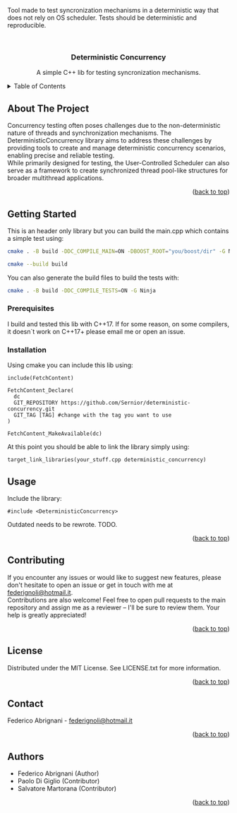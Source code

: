 Tool made to test syncronization mechanisms in a deterministic way that does not rely on OS scheduler.
Tests should be deterministic and reproducible.


<a name="readme-top"></a>



<br />
<div align="center">

<h3 align="center">Deterministic Concurrency</h3>

  <p align="center">
    A simple C++ lib for testing syncronization mechanisms.
  </p>
</div>


<details>
  <summary>Table of Contents</summary>
  <ol>
    <li>
      <a href="#about-the-project">About The Project</a>
    </li>
    <li>
      <a href="#getting-started">Getting Started</a>
      <ul>
        <li><a href="#prerequisites">Prerequisites</a></li>
        <li><a href="#installation">Installation</a></li>
      </ul>
    </li>
    <li><a href="#usage">Usage</a></li>
    <li><a href="#contributing">Contributing</a></li>
    <li><a href="#license">License</a></li>
    <li><a href="#contact">Contact</a></li>
    <li><a href="#acknowledgments">Authors</a></li>
  </ol>
</details>

## About The Project

Concurrency testing often poses challenges due to the non-deterministic nature of threads and synchronization mechanisms. The DeterministicConcurrency library aims to address these challenges by providing tools to create and manage deterministic concurrency scenarios, enabling precise and reliable testing.<br />
While primarily designed for testing, the User-Controlled Scheduler can also serve as a framework to create synchronized thread pool-like structures for broader multithread applications.

<p align="right">(<a href="#readme-top">back to top</a>)</p>

## Getting Started

This is an header only library but you can build the main.cpp which contains a simple test using:

   ```sh
   cmake . -B build -DDC_COMPILE_MAIN=ON -DBOOST_ROOT="you/boost/dir" -G Ninja
   ```

   ```sh
   cmake --build build
   ```

You can also generate the build files to build the tests with:
   ```sh
   cmake . -B build -DDC_COMPILE_TESTS=ON -G Ninja
   ```


### Prerequisites

I build and tested this lib with C++17.
If for some reason, on some compilers, it doesn`t work on C++17+ please email me or open an issue.

### Installation

Using cmake you can include this lib using:
```
include(FetchContent)

FetchContent_Declare(
  dc
  GIT_REPOSITORY https://github.com/Sernior/deterministic-concurrency.git
  GIT_TAG [TAG] #change with the tag you want to use
)

FetchContent_MakeAvailable(dc)
```

At this point you should be able to link the library simply using:
```
target_link_libraries(your_stuff.cpp deterministic_concurrency)
```

## Usage

Include the library:
```
#include <DeterministicConcurrency>
```
Outdated needs to be rewrote. TODO.
<p align="right">(<a href="#readme-top">back to top</a>)</p>


## Contributing

If you encounter any issues or would like to suggest new features, please don't hesitate to open an issue or get in touch with me at federignoli@hotmail.it.<br />Contributions are also welcome! Feel free to open pull requests to the main repository and assign me as a reviewer – I'll be sure to review them. Your help is greatly appreciated!

<p align="right">(<a href="#readme-top">back to top</a>)</p>


## License

Distributed under the MIT License. See LICENSE.txt for more information.

<p align="right">(<a href="#readme-top">back to top</a>)</p>


## Contact

Federico Abrignani - federignoli@hotmail.it

<p align="right">(<a href="#readme-top">back to top</a>)</p>


## Authors

* Federico Abrignani (Author)
* Paolo Di Giglio (Contributor)
* Salvatore Martorana (Contributor)

<p align="right">(<a href="#readme-top">back to top</a>)</p>